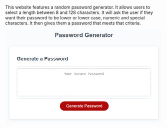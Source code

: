 This website features a random password generator. It allows users to select a length between 8 and 128 characters. It will ask the user if they want their password to be lower or lower case, numeric and special characters. It then gives them a password that meets that criteria.

![An app window with the label Password Generator, an input field labeled Your Secure Password, and a Generate Password button.](./Assets/03-javascript-homework-demo.png)

